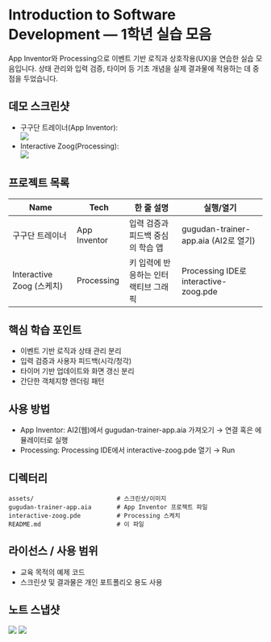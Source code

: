 # Introduction to Software Development — 1학년 실습 모음

App Inventor와 Processing으로 이벤트 기반 로직과 상호작용(UX)을 연습한 실습 모음입니다. 상태 관리와 입력 검증, 타이머 등 기초 개념을 실제 결과물에 적용하는 데 중점을 두었습니다.

## 데모 스크린샷
- 구구단 트레이너(App Inventor):  
  ![](assets/gugudan-app-screenshot.jpg)
- Interactive Zoog(Processing):  
  ![](assets/zoog-screenshot.png)

## 프로젝트 목록

| Name                       | Tech         | 한 줄 설명                               | 실행/열기                             |
|---------------------------|--------------|------------------------------------------|---------------------------------------|
| 구구단 트레이너           | App Inventor | 입력 검증과 피드백 중심의 학습 앱        | gugudan-trainer-app.aia (AI2로 열기)  |
| Interactive Zoog (스케치) | Processing   | 키 입력에 반응하는 인터랙티브 그래픽     | Processing IDE로 interactive-zoog.pde |

## 핵심 학습 포인트
- 이벤트 기반 로직과 상태 관리 분리
- 입력 검증과 사용자 피드백(시각/청각)
- 타이머 기반 업데이트와 화면 갱신 분리
- 간단한 객체지향 렌더링 패턴

## 사용 방법
- App Inventor: AI2(웹)에서 gugudan-trainer-app.aia 가져오기 → 연결 혹은 에뮬레이터로 실행
- Processing: Processing IDE에서 interactive-zoog.pde 열기 → Run

## 디렉터리
```
assets/                       # 스크린샷/이미지
gugudan-trainer-app.aia       # App Inventor 프로젝트 파일
interactive-zoog.pde          # Processing 스케치
README.md                     # 이 파일
```

## 라이선스 / 사용 범위
- 교육 목적의 예제 코드
- 스크린샷 및 결과물은 개인 포트폴리오 용도 사용

## 노트 스냅샷
![](assets/language-comparison-note-1.jpg)
![](assets/language-comparison-note-2.jpg)
